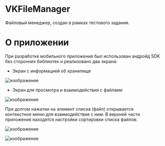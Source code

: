 # VKFileManager
 Файловый менеджер, создан в рамках тестового задания.
 
 
# О приложении
 При разработке мобильного приложения был использован андройд SDK без сторонних библиотек и реализовано два экрана: 
 * Экран с информацией об хранилище

![изображение](https://github.com/AvanNorth/VKFileManager/assets/32959668/ea8b92d4-5727-4523-924c-1361cd29832f)

* Экран для просмотра и взаимодействия с файлами

![изображение](https://github.com/AvanNorth/VKFileManager/assets/32959668/df8b2754-6cd8-4104-bf68-addc21173056)

При долгом нажатии на элемент списка (файл) открывается контекстное меню для взаимодействия с ним.
В верхней части приложения находятся настройки сортировки списка файлов:

![изображение](https://github.com/AvanNorth/VKFileManager/assets/32959668/cac64e43-6f3c-4e8f-a364-f31a5d5a8605)

![изображение](https://github.com/AvanNorth/VKFileManager/assets/32959668/2c03f3aa-cf1b-4cec-b4e2-54997ab30ae3)

